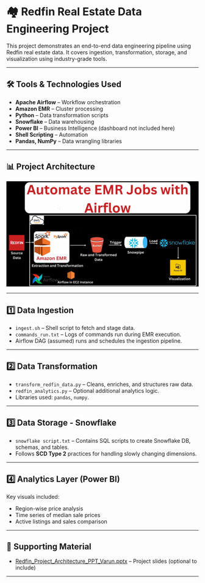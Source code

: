 # 🏘️ Redfin Real Estate Data Engineering Project

This project demonstrates an end-to-end data engineering pipeline using Redfin real estate data. It covers ingestion, transformation, storage, and visualization using industry-grade tools.

---

## 🛠️ Tools & Technologies Used

- **Apache Airflow** – Workflow orchestration
- **Amazon EMR** – Cluster processing
- **Python** – Data transformation scripts
- **Snowflake** – Data warehousing
- **Power BI** – Business Intelligence (dashboard not included here)
- **Shell Scripting** – Automation
- **Pandas, NumPy** – Data wrangling libraries

---

## 📊 Project Architecture

![Architecture Diagram](project%20architecture.png)

---

## 1️⃣ Data Ingestion

- `ingest.sh` – Shell script to fetch and stage data.
- `commands_run.txt` – Logs of commands run during EMR execution.
- Airflow DAG (assumed) runs and schedules the ingestion pipeline.

---

## 2️⃣ Data Transformation

- `transform_redfin_data.py` – Cleans, enriches, and structures raw data.
- `redfin_analytics.py` – Optional additional analytics logic.
- Libraries used: `pandas`, `numpy`.

---

## 3️⃣ Data Storage - Snowflake

- `snowflake script.txt` – Contains SQL scripts to create Snowflake DB, schemas, and tables.
- Follows **SCD Type 2** practices for handling slowly changing dimensions.

---

## 4️⃣ Analytics Layer (Power BI)



Key visuals included:
- Region-wise price analysis  
- Time series of median sale prices  
- Active listings and sales comparison  

---

## 📎 Supporting Material

- [Redfin_Project_Architecture_PPT_Varun.pptx](Redfin_Project_Architecture_PPT_Varun.pptx) – Project slides (optional to include)

---


